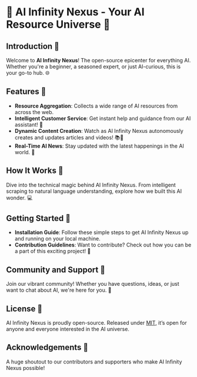 # 🌟 AI Infinity Nexus - Your AI Resource Universe 🌌

## Introduction 🚀
Welcome to **AI Infinity Nexus**! The open-source epicenter for everything AI. Whether you're a beginner, a seasoned expert, or just AI-curious, this is your go-to hub. 🌐

## Features 🌈
- **Resource Aggregation**: Collects a wide range of AI resources from across the web.
- **Intelligent Customer Service**: Get instant help and guidance from our AI assistant! 🤖
- **Dynamic Content Creation**: Watch as AI Infinity Nexus autonomously creates and updates articles and videos! 📚🎥
- **Real-Time AI News**: Stay updated with the latest happenings in the AI world. 📰

## How It Works 🧠
Dive into the technical magic behind AI Infinity Nexus. From intelligent scraping to natural language understanding, explore how we built this AI wonder. 💻

## Getting Started 🌱
- **Installation Guide**: Follow these simple steps to get AI Infinity Nexus up and running on your local machine.
- **Contribution Guidelines**: Want to contribute? Check out how you can be a part of this exciting project! 🤝

## Community and Support 💬
Join our vibrant community! Whether you have questions, ideas, or just want to chat about AI, we're here for you. 🤗

## License 📜
AI Infinity Nexus is proudly open-source. Released under [MIT](./LICENSE), it’s open for anyone and everyone interested in the AI universe.

## Acknowledgements 👏
A huge shoutout to our contributors and supporters who make AI Infinity Nexus possible!
